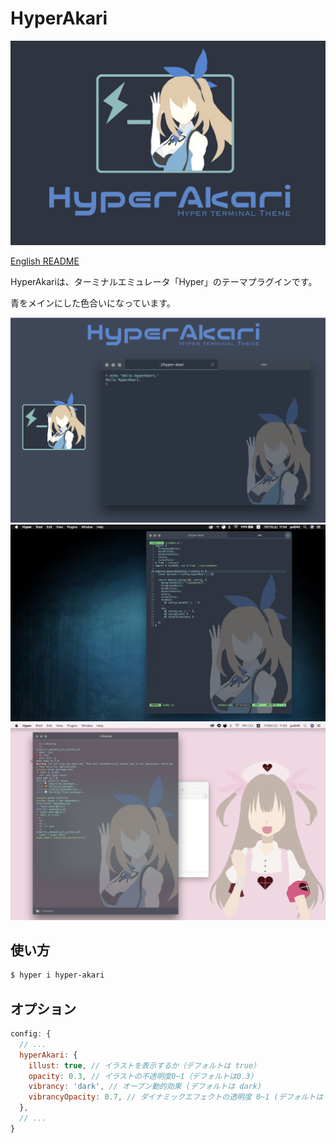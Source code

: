 # HyperAkari

![poster](./res/poster.png)

[English README](README.en.md)

HyperAkariは、ターミナルエミュレータ「Hyper」のテーマプラグインです。

青をメインにした色合いになっています。

![poster2](./res/poster2.png)
![screenshot](./res/screenshot.png)
![screenshot2](./res/screenshot2.png)

## 使い方

```bash
$ hyper i hyper-akari
```

## オプション

```js:.hyper.js
config: {
  // ...
  hyperAkari: {
    illust: true, // イラストを表示するか（デフォルトは true）
    opacity: 0.3, // イラストの不透明度0~1（デフォルトは0.3）
    vibrancy: 'dark', // オープン動的効果 (デフォルトは dark)
    vibrancyOpacity: 0.7, // ダイナミックエフェクトの透明度 0~1 (デフォルトは 0.7)
  },
  // ...
}
```
